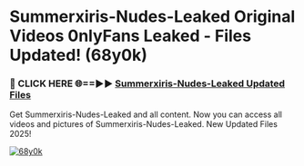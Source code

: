 # Summerxiris-Nudes-Leaked Original Videos 0nlyFans Leaked - Files Updated! (68y0k)

<h3>🔴 CLICK HERE 🌐==►► <a href="https://tinyurl.com/5h6xmrr3" rel="nofollow">Summerxiris-Nudes-Leaked Updated Files</a></h3>

Get Summerxiris-Nudes-Leaked and all content. Now you can access all videos and pictures of Summerxiris-Nudes-Leaked. New Updated Files 2025!

[![68y0k](https://i.imgur.com/KVD873Z.gif)](https://tinyurl.com/5h6xmrr3)
